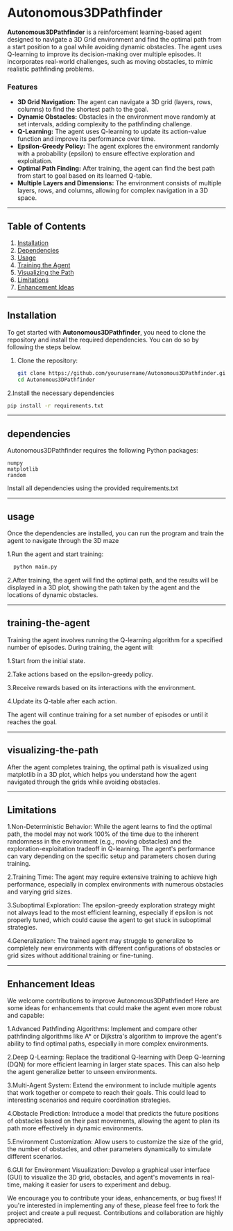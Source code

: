 # Autonomous3DPathfinder

**Autonomous3DPathfinder** is a reinforcement learning-based agent designed to navigate a 3D Grid environment and find the optimal path from a start position to a goal while avoiding dynamic obstacles. The agent uses Q-learning to improve its decision-making over multiple episodes. It incorporates real-world challenges, such as moving obstacles, to mimic realistic pathfinding problems.

### Features

- **3D Grid Navigation:** The agent can navigate a 3D grid (layers, rows, columns) to find the shortest path to the goal.
- **Dynamic Obstacles:** Obstacles in the environment move randomly at set intervals, adding complexity to the pathfinding challenge.
- **Q-Learning:** The agent uses Q-learning to update its action-value function and improve its performance over time.
- **Epsilon-Greedy Policy:** The agent explores the environment randomly with a probability (epsilon) to ensure effective exploration and exploitation.
- **Optimal Path Finding:** After training, the agent can find the best path from start to goal based on its learned Q-table.
- **Multiple Layers and Dimensions:** The environment consists of multiple layers, rows, and columns, allowing for complex navigation in a 3D space.

---

## Table of Contents

1. [Installation](#installation)
2. [Dependencies](#dependencies)
3. [Usage](#usage)
4. [Training the Agent](#training-the-agent)
5. [Visualizing the Path](#visualizing-the-path)
6. [Limitations](#Limitations)
6. [Enhancement Ideas](#Enhancement-Ideas)

---

## Installation

To get started with **Autonomous3DPathfinder**, you need to clone the repository and install the required dependencies. You can do so by following the steps below.

1. Clone the repository:
   ```bash
   git clone https://github.com/yourusername/Autonomous3DPathfinder.git
   cd Autonomous3DPathfinder
   ```

2.Install the necessary dependencies
   ```bash
   pip install -r requirements.txt
   ```

---

## dependencies
 
Autonomous3DPathfinder requires the following Python packages:

    numpy
    matplotlib
    random

Install all dependencies using the provided requirements.txt

---

## usage

Once the dependencies are installed, you can run the program and train the agent to navigate through the 3D maze

1.Run the agent and start training:
   ```bash
     python main.py
   ```

2.After training, the agent will find the optimal path, and the results will be displayed in a 3D plot, showing the path taken by the agent and the locations of dynamic obstacles.

---

## training-the-agent

Training the agent involves running the Q-learning algorithm for a specified number of episodes. During training, the agent will:

   1.Start from the initial state.

   2.Take actions based on the epsilon-greedy policy.

   3.Receive rewards based on its interactions with the environment.

   4.Update its Q-table after each action.

The agent will continue training for a set number of episodes or until it reaches the goal.

---

## visualizing-the-path

After the agent completes training, the optimal path is visualized using matplotlib in a 3D plot, which helps you understand how the agent navigated through the grids while avoiding obstacles.

---

## Limitations

1.Non-Deterministic Behavior: While the agent learns to find the optimal path, the model may not work 100% of the time due to the inherent randomness in the environment (e.g., moving obstacles) and the exploration-exploitation tradeoff in Q-learning. The agent's performance can vary depending on the specific setup and parameters chosen during training.

2.Training Time: The agent may require extensive training to achieve high performance, especially in complex environments with numerous obstacles and varying grid sizes.

3.Suboptimal Exploration: The epsilon-greedy exploration strategy might not always lead to the most efficient learning, especially if epsilon is not properly tuned, which could cause the agent to get stuck in suboptimal strategies.

4.Generalization: The trained agent may struggle to generalize to completely new environments with different configurations of obstacles or grid sizes without additional training or fine-tuning.

---

## Enhancement Ideas

We welcome contributions to improve Autonomous3DPathfinder! Here are some ideas for enhancements that could make the agent even more robust and capable:

   1.Advanced Pathfinding Algorithms: Implement and compare other pathfinding algorithms like A* or Dijkstra's algorithm to improve the agent's ability to find optimal paths, especially in more complex environments.

   2.Deep Q-Learning: Replace the traditional Q-learning with Deep Q-learning (DQN) for more efficient learning in larger state spaces. This can also help the agent generalize better to unseen environments.

   3.Multi-Agent System: Extend the environment to include multiple agents that work together or compete to reach their goals. This could lead to interesting scenarios and require coordination strategies.

   4.Obstacle Prediction: Introduce a model that predicts the future positions of obstacles based on their past movements, allowing the agent to plan its path more effectively in dynamic environments.

   5.Environment Customization: Allow users to customize the size of the grid, the number of obstacles, and other parameters dynamically to simulate different scenarios.

   6.GUI for Environment Visualization: Develop a graphical user interface (GUI) to visualize the 3D grid, obstacles, and agent's movements in real-time, making it easier for users to experiment and debug.

We encourage you to contribute your ideas, enhancements, or bug fixes! If you're interested in implementing any of these, please feel free to fork the project and create a pull request. Contributions and collaboration are highly appreciated.
